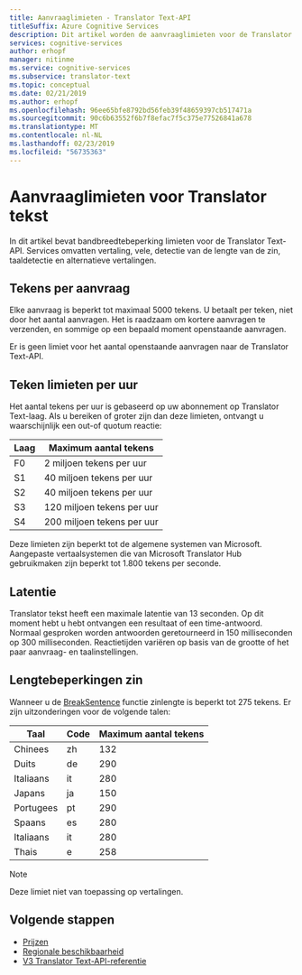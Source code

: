 ```yaml
---
title: Aanvraaglimieten - Translator Text-API
titleSuffix: Azure Cognitive Services
description: Dit artikel worden de aanvraaglimieten voor de Translator Text-API. Kosten worden berekend op basis van aantal tekens, geen aanvraag frequentie met een limiet van 5000 tekens per aanvraag. Teken limieten zijn abonnement op basis van met F0 beperkt tot 2 miljoen tekens per uur.
services: cognitive-services
author: erhopf
manager: nitinme
ms.service: cognitive-services
ms.subservice: translator-text
ms.topic: conceptual
ms.date: 02/21/2019
ms.author: erhopf
ms.openlocfilehash: 96ee65bfe8792bd56feb39f48659397cb517471a
ms.sourcegitcommit: 90c6b63552f6b7f8efac7f5c375e77526841a678
ms.translationtype: MT
ms.contentlocale: nl-NL
ms.lasthandoff: 02/23/2019
ms.locfileid: "56735363"
---
```

# <a name="request-limits-for-translator-text"></a>Aanvraaglimieten voor Translator tekst

In dit artikel bevat bandbreedtebeperking limieten voor de Translator Text-API. Services omvatten vertaling, vele, detectie van de lengte van de zin, taaldetectie en alternatieve vertalingen.

## <a name="character-limits-per-request"></a>Tekens per aanvraag

Elke aanvraag is beperkt tot maximaal 5000 tekens. U betaalt per teken, niet door het aantal aanvragen. Het is raadzaam om kortere aanvragen te verzenden, en sommige op een bepaald moment openstaande aanvragen.

Er is geen limiet voor het aantal openstaande aanvragen naar de Translator Text-API.

## <a name="character-limits-per-hour"></a>Teken limieten per uur

Het aantal tekens per uur is gebaseerd op uw abonnement op Translator Text-laag. Als u bereiken of groter zijn dan deze limieten, ontvangt u waarschijnlijk een out-of quotum reactie:

| Laag | Maximum aantal tekens |
|------|-----------------|
| F0 | 2 miljoen tekens per uur |
| S1 | 40 miljoen tekens per uur |
| S2 | 40 miljoen tekens per uur |
| S3 | 120 miljoen tekens per uur |
| S4 | 200 miljoen tekens per uur |

Deze limieten zijn beperkt tot de algemene systemen van Microsoft. Aangepaste vertaalsystemen die van Microsoft Translator Hub gebruikmaken zijn beperkt tot 1.800 tekens per seconde.

## <a name="latency"></a>Latentie

Translator tekst heeft een maximale latentie van 13 seconden. Op dit moment hebt u hebt ontvangen een resultaat of een time-antwoord. Normaal gesproken worden antwoorden geretourneerd in 150 milliseconden op 300 milliseconden. Reactietijden variëren op basis van de grootte of het paar aanvraag- en taalinstellingen.

## <a name="sentence-length-limits"></a>Lengtebeperkingen zin

Wanneer u de [BreakSentence](https://docs.microsoft.com/azure/cognitive-services/translator/reference/v3-0-break-sentence) functie zinlengte is beperkt tot 275 tekens. Er zijn uitzonderingen voor de volgende talen:

| Taal | Code | Maximum aantal tekens |
|----------|------|-----------------|
| Chinees | zh | 132 |
| Duits | de | 290 |
| Italiaans | it | 280 |
| Japans | ja | 150 |
| Portugees | pt | 290 |
| Spaans | es | 280 |
| Italiaans | it | 280 |
| Thais | e | 258 |

> [!NOTE]
> Deze limiet niet van toepassing op vertalingen.

## <a name="next-steps"></a>Volgende stappen

* [Prijzen](https://azure.microsoft.com/pricing/details/cognitive-services/translator-text-api/)
* [Regionale beschikbaarheid](https://azure.microsoft.com/global-infrastructure/services/?products=cognitive-services)
* [V3 Translator Text-API-referentie](https://docs.microsoft.com/azure/cognitive-services/translator/reference/v3-0-reference)
